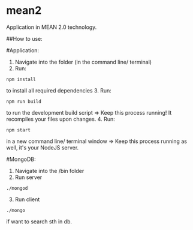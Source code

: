 # mean2
Application in MEAN 2.0 technology.

##How to use:

#Application:
1. Navigate into the folder (in the command line/ terminal)
2. Run:
```
npm install
```
to install all required dependencies
3. Run:
```
npm run build
```
to run the development build script => Keep this process running! It recompiles your files upon changes.
4. Run:
```
npm start
```
in a new command line/ terminal window => Keep this process running as well, it's your NodeJS server.

#MongoDB:
1. Navigate into the /bin folder
2. Run server
```
./mongod
```
3. Run client
```
./mongo
```
if want to search sth in db.